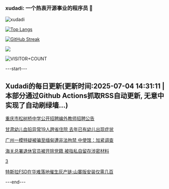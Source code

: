 ### xudadi: 一个热衷开源事业的程序员 👋

![xudadi](https://github-readme-stats-git-masterorgs-github-readme-stats-team.vercel.app/api?username=xudadi)

[![Top Langs](https://github-readme-stats.vercel.app/api/top-langs/?username=xudadi)](https://github.com/anuraghazra/github-readme-stats)

[![GitHub Streak](https://streak-stats.demolab.com?user=xudadi&locale=zh_Hans)](https://git.io/streak-stats)

![](https://raw.githubusercontent.com/xudadi/xudadi/main/assets/github-contribution-grid-snake.svg)

![VISITOR+COUNT](https://komarev.com/ghpvc/?username=xudadi&label=VISITOR+COUNT)


---start---

## Xudadi的每日更新(更新时间:2025-07-04 14:31:11 | 本部分通过Github Actions抓取RSS自动更新, 无意中实现了自动刷绿墙...)

[重庆市松树桥中学公开招聘编外教师招聘公告](https://www.gongkaoleida.com/article/2489648)

[甘肃幼儿血铅异常19人跨省住院 去年已有幼儿出现症状](https://m.163.com/news/article/K3J45LNV053469LG.html)

[广州一模特疑被骗至缅甸遭非法拘禁 中使馆：加紧调查](https://m.163.com/news/article/K3ISNU0E0001899O.html)

[海关总署退休官员被开除党籍 被指私自留存涉密材料](https://m.163.com/news/article/K3IQ4HUK055040N3.html)

[3](https://m.163.com/touch/news/sub/domestic)

[特斯拉FSD在华难落地催生灰产链:山寨版安装仅需几百](https://m.163.com/news/article/K3IHA21U0512B07B.html)

---end---

